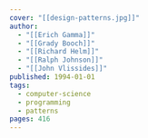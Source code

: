 ```yaml
---
cover: "[[design-patterns.jpg]]"
author:
  - "[[Erich Gamma]]"
  - "[[Grady Booch]]"
  - "[[Richard Helm]]"
  - "[[Ralph Johnson]]"
  - "[[John Vlissides]]"
published: 1994-01-01
tags:
  - computer-science
  - programming
  - patterns
pages: 416
---
```

